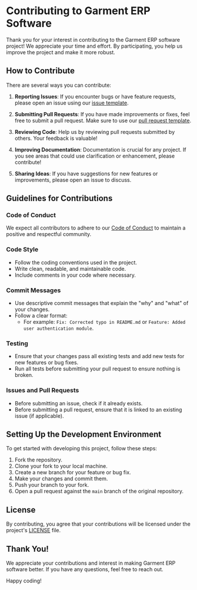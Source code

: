# Contributing to Garment ERP Software

Thank you for your interest in contributing to the Garment ERP software project! We appreciate your time and effort. By participating, you help us improve the project and make it more robust.

## How to Contribute

There are several ways you can contribute:

1. **Reporting Issues**: If you encounter bugs or have feature requests, please open an issue using our [issue template](./ISSUE_TEMPLATE.md).
   
2. **Submitting Pull Requests**: If you have made improvements or fixes, feel free to submit a pull request. Make sure to use our [pull request template](./PULL_REQUEST_TEMPLATE.md).

3. **Reviewing Code**: Help us by reviewing pull requests submitted by others. Your feedback is valuable!

4. **Improving Documentation**: Documentation is crucial for any project. If you see areas that could use clarification or enhancement, please contribute!

5. **Sharing Ideas**: If you have suggestions for new features or improvements, please open an issue to discuss.

## Guidelines for Contributions

### Code of Conduct
We expect all contributors to adhere to our [Code of Conduct](CODE_OF_CONDUCT.md) to maintain a positive and respectful community.

### Code Style
- Follow the coding conventions used in the project.
- Write clean, readable, and maintainable code.
- Include comments in your code where necessary.

### Commit Messages
- Use descriptive commit messages that explain the "why" and "what" of your changes.
- Follow a clear format: 
  - For example: `Fix: Corrected typo in README.md` or `Feature: Added user authentication module`.

### Testing
- Ensure that your changes pass all existing tests and add new tests for new features or bug fixes.
- Run all tests before submitting your pull request to ensure nothing is broken.

### Issues and Pull Requests
- Before submitting an issue, check if it already exists.
- Before submitting a pull request, ensure that it is linked to an existing issue (if applicable).

## Setting Up the Development Environment
To get started with developing this project, follow these steps:
1. Fork the repository.
2. Clone your fork to your local machine.
3. Create a new branch for your feature or bug fix.
4. Make your changes and commit them.
5. Push your branch to your fork.
6. Open a pull request against the `main` branch of the original repository.

## License
By contributing, you agree that your contributions will be licensed under the project's [LICENSE](LICENSE) file.

## Thank You!
We appreciate your contributions and interest in making Garment ERP software better. If you have any questions, feel free to reach out.

Happy coding!
